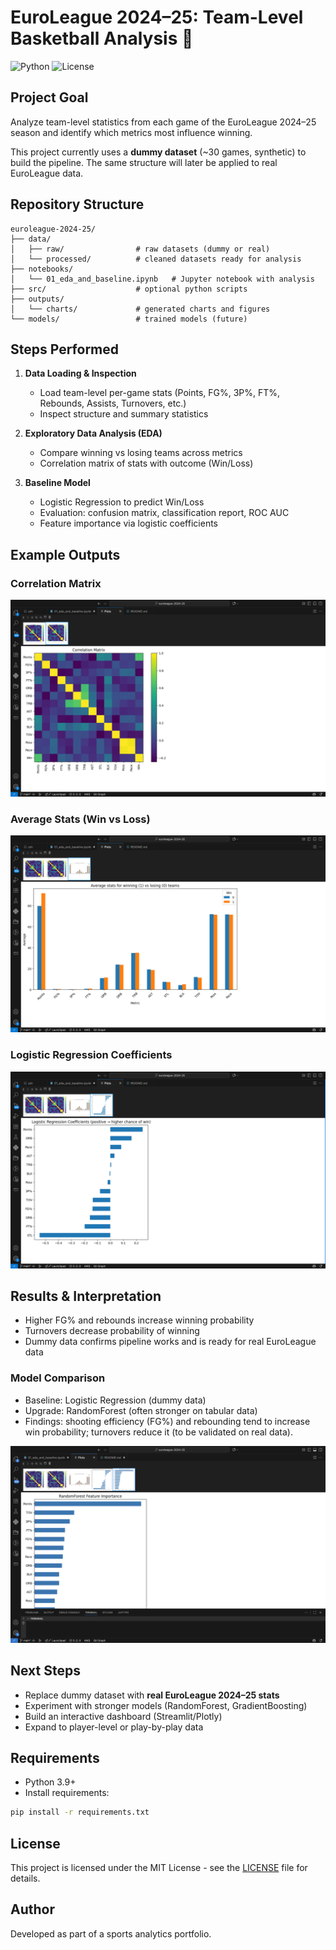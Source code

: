 # EuroLeague 2024–25: Team-Level Basketball Analysis 🏀

![Python](https://img.shields.io/badge/Python-3.13-blue)
![License](https://img.shields.io/badge/License-MIT-green)

## Project Goal

Analyze team-level statistics from each game of the EuroLeague 2024–25 season and identify which metrics most influence winning.

This project currently uses a **dummy dataset** (~30 games, synthetic) to build the pipeline. The same structure will later be applied to real EuroLeague data.

## Repository Structure

```
euroleague-2024-25/
├── data/
│   ├── raw/                # raw datasets (dummy or real)
│   └── processed/          # cleaned datasets ready for analysis
├── notebooks/
│   └── 01_eda_and_baseline.ipynb   # Jupyter notebook with analysis
├── src/                    # optional python scripts
├── outputs/
│   └── charts/             # generated charts and figures
└── models/                 # trained models (future)
```

## Steps Performed

1. **Data Loading & Inspection**

   - Load team-level per-game stats (Points, FG%, 3P%, FT%, Rebounds, Assists, Turnovers, etc.)
   - Inspect structure and summary statistics
2. **Exploratory Data Analysis (EDA)**

   - Compare winning vs losing teams across metrics
   - Correlation matrix of stats with outcome (Win/Loss)
3. **Baseline Model**

   - Logistic Regression to predict Win/Loss
   - Evaluation: confusion matrix, classification report, ROC AUC
   - Feature importance via logistic coefficients

## Example Outputs

### Correlation Matrix

![Correlation Matrix](outputs/charts/correlation_matrix.png)

### Average Stats (Win vs Loss)

![Average Stats](outputs/charts/avg_stats_win_loss.png)

### Logistic Regression Coefficients

![Logistic Coefficients](outputs/charts/logistic_coefficients.png)


## Results & Interpretation

- Higher FG% and rebounds increase winning probability
- Turnovers decrease probability of winning
- Dummy data confirms pipeline works and is ready for real EuroLeague data

### Model Comparison

- Baseline: Logistic Regression (dummy data)
- Upgrade: RandomForest (often stronger on tabular data)
- Findings: shooting efficiency (FG%) and rebounding tend to increase win probability; turnovers reduce it (to be validated on real data).

![RF Feature Importance](outputs/charts/rf_feature_importance.png)

## Next Steps

- Replace dummy dataset with **real EuroLeague 2024–25 stats**
- Experiment with stronger models (RandomForest, GradientBoosting)
- Build an interactive dashboard (Streamlit/Plotly)
- Expand to player-level or play-by-play data

## Requirements

- Python 3.9+
- Install requirements:

```bash
pip install -r requirements.txt
```

## License

This project is licensed under the MIT License - see the [LICENSE](LICENSE) file for details.

## Author

Developed as part of a sports analytics portfolio.

